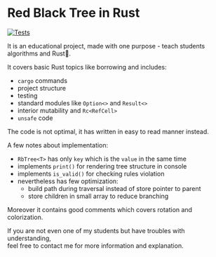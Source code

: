 # Red Black Tree in Rust

[![Tests](https://github.com/chocolacula/rb_tree/actions/workflows/rust.yml/badge.svg)](https://github.com/chocolacula/rb_tree/actions/workflows/rust.yml)

It is an educational project, made with one purpose - teach students algorithms and Rust🦀.  

It covers basic Rust topics like borrowing and includes:

- `cargo` commands
- project structure
- testing
- standard modules like `Option<>` and `Result<>`
- interior mutability and `Rc<RefCell>`
- `unsafe` code

The code is not optimal, it has written in easy to read manner instead.  

A few notes about implementation:

- `RbTree<T>` has only `key` which is the `value` in the same time
- implements `print()` for rendering tree structure in console
- implements `is_valid()` for checking rules violation
- nevertheless has few optimization:
  - build path during traversal instead of store pointer to parent
  - store children in small array to reduce branching

Moreover it contains good comments which covers rotation and colorization.

If you are not even one of my students but have troubles with understanding,  
feel free to contact me for more information and explanation.
